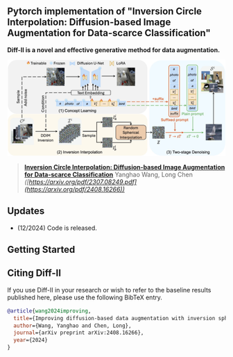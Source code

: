 ## Pytorch implementation of "Inversion Circle Interpolation: Diffusion-based Image Augmentation for Data-scarce Classification"

**Diff-II is a novel and effective generative method for data augmentation.**

![](teaser.jpg)


> [**Inversion Circle Interpolation: Diffusion-based Image Augmentation for Data-scarce Classification**]([https://arxiv.org/abs/2307.08249](https://arxiv.org/pdf/2408.16266))               
> Yanghao Wang, Long Chen               
> *([https://arxiv.org/pdf/2307.08249.pdf](https://arxiv.org/pdf/2408.16266))* 

## Updates
- (12/2024) Code is released.


## Getting Started




## Citing Diff-II

If you use Diff-II in your research or wish to refer to the baseline results published here, please use the following BibTeX entry.

```BibTeX
@article{wang2024improving,
  title={Improving diffusion-based data augmentation with inversion spherical interpolation},
  author={Wang, Yanghao and Chen, Long},
  journal={arXiv preprint arXiv:2408.16266},
  year={2024}
}
```

